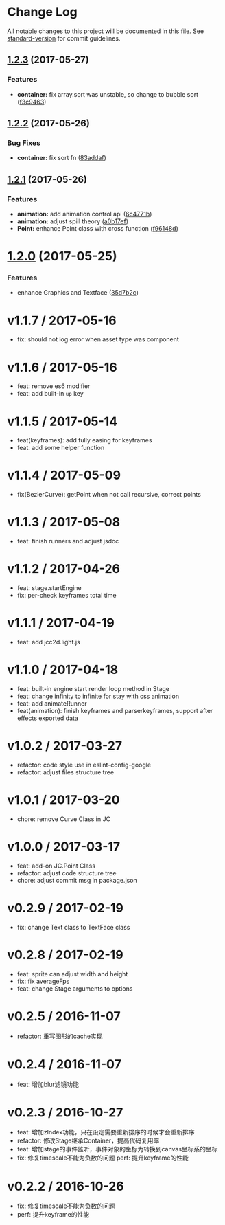 # Change Log

All notable changes to this project will be documented in this file. See [standard-version](https://github.com/conventional-changelog/standard-version) for commit guidelines.

<a name="1.2.3"></a>
## [1.2.3](https://github.com/jasonChen1982/jcc2d/compare/v1.2.2...v1.2.3) (2017-05-27)


### Features

* **container:** fix array.sort was unstable, so change to bubble sort ([f3c9463](https://github.com/jasonChen1982/jcc2d/commit/f3c9463))



<a name="1.2.2"></a>
## [1.2.2](https://github.com/jasonChen1982/jcc2d/compare/v1.2.1...v1.2.2) (2017-05-26)


### Bug Fixes

* **container:** fix sort fn ([83addaf](https://github.com/jasonChen1982/jcc2d/commit/83addaf))



<a name="1.2.1"></a>
## [1.2.1](https://github.com/jasonChen1982/jcc2d/compare/v1.2.0...v1.2.1) (2017-05-26)


### Features

* **animation:** add animation control api ([6c4771b](https://github.com/jasonChen1982/jcc2d/commit/6c4771b))
* **animation:** adjust spill theory ([a0b17ef](https://github.com/jasonChen1982/jcc2d/commit/a0b17ef))
* **Point:** enhance Point class with cross function ([f96148d](https://github.com/jasonChen1982/jcc2d/commit/f96148d))



<a name="1.2.0"></a>
# [1.2.0](https://github.com/jasonChen1982/jcc2d/compare/v1.1.10...v1.2.0) (2017-05-25)


### Features

* enhance Graphics and Textface ([35d7b2c](https://github.com/jasonChen1982/jcc2d/commit/35d7b2c))


v1.1.7 / 2017-05-16
==================

  * fix: should not log error when asset type was component

v1.1.6 / 2017-05-16
==================

  * feat: remove es6 modifier
  * feat: add built-in `up` key

v1.1.5 / 2017-05-14
==================

  * feat(keyframes): add fully easing for keyframes
  * feat: add some helper function

v1.1.4 / 2017-05-09
==================

  * fix(BezierCurve): getPoint when not call recursive, correct points

v1.1.3 / 2017-05-08
==================

  * feat: finish runners and adjust jsdoc

v1.1.2 / 2017-04-26
==================

  * feat: stage.startEngine
  * fix: per-check keyframes total time

v1.1.1 / 2017-04-19
==================

  * feat: add jcc2d.light.js

v1.1.0 / 2017-04-18
==================

  * feat: built-in engine start render loop method in Stage
  * feat: change infinity to infinite for stay with css animation
  * feat: add animateRunner
  * feat(animation): finish keyframes and parserkeyframes, support after effects exported data

v1.0.2 / 2017-03-27
==================

  * refactor: code style use in eslint-config-google
  * refactor: adjust files structure tree

v1.0.1 / 2017-03-20
==================

  * chore: remove Curve Class in JC 

v1.0.0 / 2017-03-17
==================

  * feat: add-on JC.Point Class
  * refactor: adjust code structure tree
  * chore: adjust commit msg in package.json

v0.2.9 / 2017-02-19
==================

  * fix: change Text class to TextFace class

v0.2.8 / 2017-02-19
==================

  * feat: sprite can adjust width and height
  * fix: fix averageFps
  * feat: change Stage arguments to options

v0.2.5 / 2016-11-07
==================

  * refactor: 重写图形的cache实现

v0.2.4 / 2016-11-07
==================

  * feat: 增加blur滤镜功能

v0.2.3 / 2016-10-27
==================

  * feat: 增加zIndex功能，只在设定需要重新排序的时候才会重新排序
  * refactor: 修改Stage继承Container，提高代码复用率
  * feat: 增加stage的事件监听，事件对象的坐标为转换到canvas坐标系的坐标
  * fix: 修复timescale不能为负数的问题 perf: 提升keyframe的性能

v0.2.2 / 2016-10-26
==================

  * fix: 修复timescale不能为负数的问题
  * perf: 提升keyframe的性能
